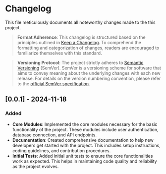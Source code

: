 # Changelog

This file meticulously documents all noteworthy changes made to the this project.

> **Format Adherence**: This changelog is structured based on the principles outlined in [Keep a Changelog](https://keepachangelog.com/en/1.0.0). To comprehend the formatting and categorization of changes, readers are encouraged to familiarize themselves with this standard.

> **Versioning Protocol**: The project strictly adheres to [Semantic Versioning](https://semver.org/spec/v2.0.0.html) (SemVer). SemVer is a versioning scheme for software that aims to convey meaning about the underlying changes with each new release. For details on the version numbering convention, please refer to the [official SemVer specification](https://semver.org/spec/v2.0.0.html).

## [0.0.1] - 2024-11-18

### Added
- **Core Modules**: Implemented the core modules necessary for the basic functionality of the project. These modules include user authentication, database connection, and API endpoints.
- **Documentation**: Created comprehensive documentation to help new developers get started with the project. This includes setup instructions, coding guidelines, and contribution procedures.
- **Initial Tests**: Added initial unit tests to ensure the core functionalities work as expected. This helps in maintaining code quality and reliability as the project evolves.
